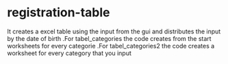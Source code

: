 # registration-table
It creates a excel table using the input from the gui and distributes the input by the date of birth
.For tabel_categories the code creates from the start worksheets for every categorie
.For tabel_categories2 the code creates a worksheet for every category that you input
